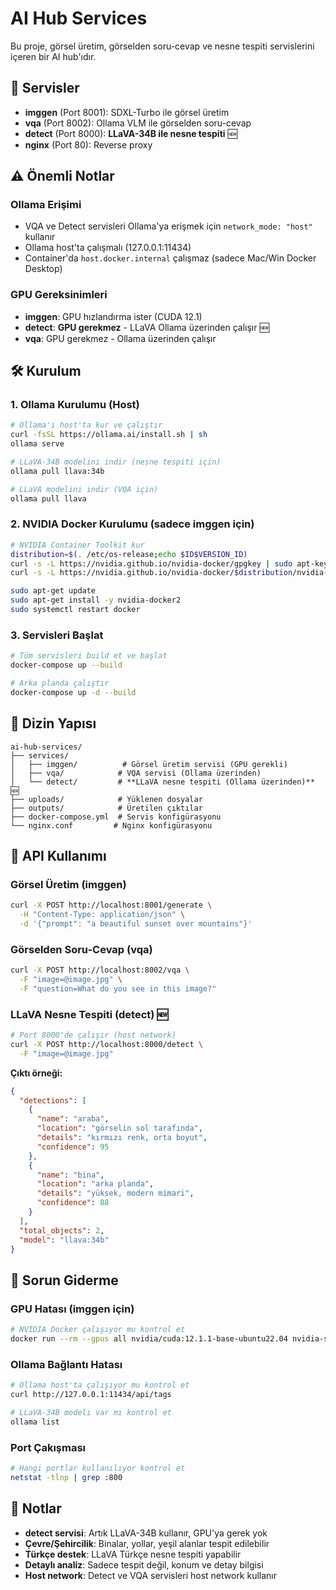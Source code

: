 # AI Hub Services

Bu proje, görsel üretim, görselden soru-cevap ve nesne tespiti servislerini içeren bir AI hub'ıdır.

## 🚀 Servisler

- **imggen** (Port 8001): SDXL-Turbo ile görsel üretim
- **vqa** (Port 8002): Ollama VLM ile görselden soru-cevap  
- **detect** (Port 8000): **LLaVA-34B ile nesne tespiti** 🆕
- **nginx** (Port 80): Reverse proxy

## ⚠️ Önemli Notlar

### Ollama Erişimi
- VQA ve Detect servisleri Ollama'ya erişmek için `network_mode: "host"` kullanır
- Ollama host'ta çalışmalı (127.0.0.1:11434)
- Container'da `host.docker.internal` çalışmaz (sadece Mac/Win Docker Desktop)

### GPU Gereksinimleri
- **imggen**: GPU hızlandırma ister (CUDA 12.1)
- **detect**: **GPU gerekmez** - LLaVA Ollama üzerinden çalışır 🆕
- **vqa**: GPU gerekmez - Ollama üzerinden çalışır

## 🛠️ Kurulum

### 1. Ollama Kurulumu (Host)
```bash
# Ollama'ı host'ta kur ve çalıştır
curl -fsSL https://ollama.ai/install.sh | sh
ollama serve

# LLaVA-34B modelini indir (nesne tespiti için)
ollama pull llava:34b

# LLaVA modelini indir (VQA için)
ollama pull llava
```

### 2. NVIDIA Docker Kurulumu (sadece imggen için)
```bash
# NVIDIA Container Toolkit kur
distribution=$(. /etc/os-release;echo $ID$VERSION_ID)
curl -s -L https://nvidia.github.io/nvidia-docker/gpgkey | sudo apt-key add -
curl -s -L https://nvidia.github.io/nvidia-docker/$distribution/nvidia-docker.list | sudo tee /etc/apt/sources.list.d/nvidia-docker.list

sudo apt-get update
sudo apt-get install -y nvidia-docker2
sudo systemctl restart docker
```

### 3. Servisleri Başlat
```bash
# Tüm servisleri build et ve başlat
docker-compose up --build

# Arka planda çalıştır
docker-compose up -d --build
```

## 📁 Dizin Yapısı

```
ai-hub-services/
├── services/
│   ├── imggen/          # Görsel üretim servisi (GPU gerekli)
│   ├── vqa/            # VQA servisi (Ollama üzerinden)
│   └── detect/         # **LLaVA nesne tespiti (Ollama üzerinden)** 🆕
├── uploads/            # Yüklenen dosyalar
├── outputs/            # Üretilen çıktılar
├── docker-compose.yml  # Servis konfigürasyonu
└── nginx.conf         # Nginx konfigürasyonu
```

## 🔧 API Kullanımı

### Görsel Üretim (imggen)
```bash
curl -X POST http://localhost:8001/generate \
  -H "Content-Type: application/json" \
  -d '{"prompt": "a beautiful sunset over mountains"}'
```

### Görselden Soru-Cevap (vqa)
```bash
curl -X POST http://localhost:8002/vqa \
  -F "image=@image.jpg" \
  -F "question=What do you see in this image?"
```

### **LLaVA Nesne Tespiti (detect)** 🆕
```bash
# Port 8000'de çalışır (host network)
curl -X POST http://localhost:8000/detect \
  -F "image=@image.jpg"
```

**Çıktı örneği:**
```json
{
  "detections": [
    {
      "name": "araba",
      "location": "görselin sol tarafında",
      "details": "kırmızı renk, orta boyut",
      "confidence": 95
    },
    {
      "name": "bina",
      "location": "arka planda",
      "details": "yüksek, modern mimari",
      "confidence": 88
    }
  ],
  "total_objects": 2,
  "model": "llava:34b"
}
```

## 🐛 Sorun Giderme

### GPU Hatası (imggen için)
```bash
# NVIDIA Docker çalışıyor mu kontrol et
docker run --rm --gpus all nvidia/cuda:12.1.1-base-ubuntu22.04 nvidia-smi
```

### Ollama Bağlantı Hatası
```bash
# Ollama host'ta çalışıyor mu kontrol et
curl http://127.0.0.1:11434/api/tags

# LLaVA-34B modeli var mı kontrol et
ollama list
```

### Port Çakışması
```bash
# Hangi portlar kullanılıyor kontrol et
netstat -tlnp | grep :800
```

## 📝 Notlar

- **detect servisi**: Artık LLaVA-34B kullanır, GPU'ya gerek yok
- **Çevre/Şehircilik**: Binalar, yollar, yeşil alanlar tespit edilebilir
- **Türkçe destek**: LLaVA Türkçe nesne tespiti yapabilir
- **Detaylı analiz**: Sadece tespit değil, konum ve detay bilgisi
- **Host network**: Detect ve VQA servisleri host network kullanır

